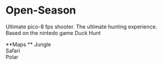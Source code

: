 # Open-Season
Ultimate pico-8 fps shooter. The ultimate hunting experience.  
Based on the nintedo game Duck Hunt  

**Maps  ** 
Jungle  
Safari  
Polar  

